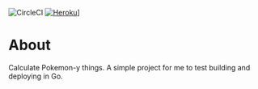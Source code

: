 ![CircleCI](https://img.shields.io/circleci/build/github/ArkUmbra/poke-calc?color=00BB00&style=for-the-badge)
[![Heroku](https://img.shields.io/badge/Heroku-https%3A%2F%2Fpk--calc.herokuapp.com%2F-0033FF?style=for-the-badge)](https://pk-calc.herokuapp.com/)]

# About
Calculate Pokemon-y things. A simple project for me to test building and deploying in Go.  
